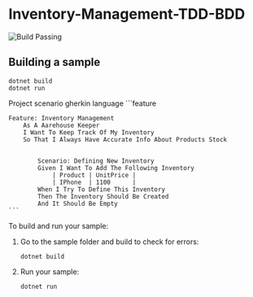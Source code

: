 # Inventory-Management-TDD-BDD

![Build Passing](https://raw.githubusercontent.com/dwyl/repo-badges/main/svg/build-passing.svg)

## Building a sample

```console
dotnet build
dotnet run
```

Project scenario gherkin language
    ```feature

    Feature: Inventory Management
        As A Aarehouse Keeper
        I Want To Keep Track Of My Inventory
        So That I Always Have Accurate Info About Products Stock


            Scenario: Defining New Inventory
            Given I Want To Add The Following Inventory
                | Product | UnitPrice |
                | IPhone  | 1100      |
            When I Try To Define This Inventory
            Then The Inventory Should Be Created
            And It Should Be Empty
    ```

To build and run your sample:

1. Go to the sample folder and build to check for errors:

    ```console
    dotnet build
    ```

2. Run your sample:

    ```console
    dotnet run
    ```

